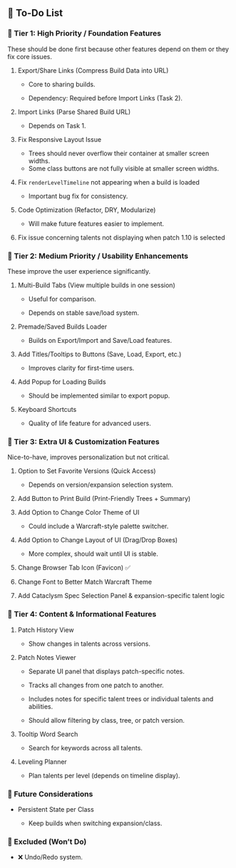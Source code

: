 ## 📌 To-Do List
### 🔹 Tier 1: High Priority / Foundation Features

These should be done first because other features depend on them or they fix core issues.

1. Export/Share Links (Compress Build Data into URL)

    - Core to sharing builds.

    - Dependency: Required before Import Links (Task 2).

2. Import Links (Parse Shared Build URL)

    - Depends on Task 1.

3. Fix Responsive Layout Issue

    - Trees should never overflow their container at smaller screen widths.
    - Some class buttons are not fully visible at smaller screen widths.

4. Fix ```renderLevelTimeline``` not appearing when a build is loaded

    - Important bug fix for consistency.

5. Code Optimization (Refactor, DRY, Modularize)

    - Will make future features easier to implement.

6. Fix issue concerning talents not displaying when patch 1.10 is selected

### 🔹 Tier 2: Medium Priority / Usability Enhancements

These improve the user experience significantly.

1. Multi-Build Tabs (View multiple builds in one session)

    - Useful for comparison.

    - Depends on stable save/load system.

2. Premade/Saved Builds Loader

    - Builds on Export/Import and Save/Load features.

3. Add Titles/Tooltips to Buttons (Save, Load, Export, etc.)

    - Improves clarity for first-time users.

4. Add Popup for Loading Builds

    - Should be implemented similar to export popup.

5. Keyboard Shortcuts

    - Quality of life feature for advanced users.

### 🔹 Tier 3: Extra UI & Customization Features

Nice-to-have, improves personalization but not critical.

1. Option to Set Favorite Versions (Quick Access)

    - Depends on version/expansion selection system.

2. Add Button to Print Build (Print-Friendly Trees + Summary)

3. Add Option to Change Color Theme of UI

    - Could include a Warcraft-style palette switcher.

4. Add Option to Change Layout of UI (Drag/Drop Boxes)

    - More complex, should wait until UI is stable.

5. Change Browser Tab Icon (Favicon) ✅

6. Change Font to Better Match Warcraft Theme

7. Add Cataclysm Spec Selection Panel & expansion-specific talent logic

### 🔹 Tier 4: Content & Informational Features

1. Patch History View

    - Show changes in talents across versions.

2. Patch Notes Viewer

    - Separate UI panel that displays patch-specific notes.

    - Tracks all changes from one patch to another.

    - Includes notes for specific talent trees or individual talents and abilities.

    - Should allow filtering by class, tree, or patch version.

3. Tooltip Word Search

    - Search for keywords across all talents.

4. Leveling Planner

    - Plan talents per level (depends on timeline display).

### 🔹 Future Considerations

- Persistent State per Class

    - Keep builds when switching expansion/class.

### 🔹 Excluded (Won’t Do)

- ❌ Undo/Redo system.